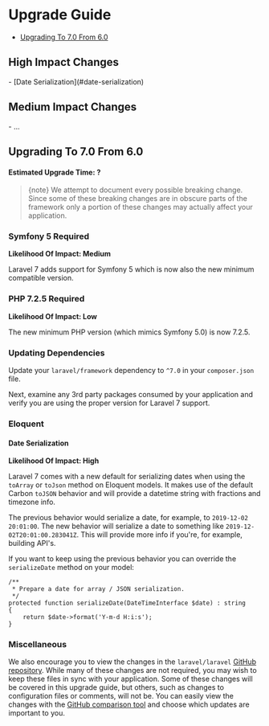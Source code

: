 # Upgrade Guide

- [Upgrading To 7.0 From 6.0](#upgrade-7.0)

<a name="high-impact-changes"></a>
## High Impact Changes

<div class="content-list" markdown="1">
- [Date Serialization](#date-serialization)
</div>

<a name="medium-impact-changes"></a>
## Medium Impact Changes

<div class="content-list" markdown="1">
- ...
</div>

<a name="upgrade-7.0"></a>
## Upgrading To 7.0 From 6.0

#### Estimated Upgrade Time: ?

> {note} We attempt to document every possible breaking change. Since some of these breaking changes are in obscure parts of the framework only a portion of these changes may actually affect your application.

### Symfony 5 Required

**Likelihood Of Impact: Medium**

Laravel 7 adds support for Symfony 5 which is now also the new minimum compatible version.

### PHP 7.2.5 Required

**Likelihood Of Impact: Low**

The new minimum PHP version (which mimics Symfony 5.0) is now 7.2.5.

<a name="updating-dependencies"></a>
### Updating Dependencies

Update your `laravel/framework` dependency to `^7.0` in your `composer.json` file.

Next, examine any 3rd party packages consumed by your application and verify you are using the proper version for Laravel 7 support.

### Eloquent

<a name="date-serialization"></a>
#### Date Serialization

**Likelihood Of Impact: High**

Laravel 7 comes with a new default for serializing dates when using the `toArray` or `toJson` method on Eloquent models. It makes use of the default Carbon `toJSON` behavior and will provide a datetime string with fractions and timezone info.

The previous behavior would serialize a date, for example, to `2019-12-02 20:01:00`. The new behavior will serialize a date to something like `2019-12-02T20:01:00.283041Z`. This will provide more info if you're, for example, building API's.

If you want to keep using the previous behavior you can override the `serializeDate` method on your model:

    /**
     * Prepare a date for array / JSON serialization.
     */
    protected function serializeDate(DateTimeInterface $date) : string
    {
        return $date->format('Y-m-d H:i:s');
    }

<a name="miscellaneous"></a>
### Miscellaneous

We also encourage you to view the changes in the `laravel/laravel` [GitHub repository](https://github.com/laravel/laravel). While many of these changes are not required, you may wish to keep these files in sync with your application. Some of these changes will be covered in this upgrade guide, but others, such as changes to configuration files or comments, will not be. You can easily view the changes with the [GitHub comparison tool](https://github.com/laravel/laravel/compare/6.0...master) and choose which updates are important to you.
